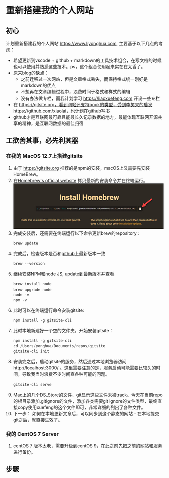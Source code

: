 # 重新搭建我的个人网站

## 初心
计划重新搭建我的个人网站 https://www.liyonghua.com, 主要基于以下几点的考虑：
- 希望更新到vscode + github + markdown的工具技术组合，在写文档的时候也可以使用并熟悉这些技术。ps，这个组合使用起来实在在太香了。
- 原来blog的缺点：
    - 之前迁移过一次网站，但是文章格式丢失，而保持格式统一刚好是markdown的优点
    - 不想再在文章编辑过程中，浪费时间于格式和样式的编辑
    - 没有办法做专栏，而我计划学习 https://liaoxuefeng.com 开设一些专栏
- 在 https://gitsite.org，看到网站还支持book的类型，受到李笑来的启发https://github.com/xiaolai，也计划在github写书
- github才是互联网最可靠且能最长久记录数据的地方，最能体现互联网开源共享的精神，是互联网数据的最佳归宿

## 工欲善其事，必先利其器

### 在我的 MacOS 12.7上搭建gitsite
1. 由于 https://gitsite.org 推荐的是npm的安装，macOS上又需要先安装HomeBrew。
2. 在[Homebrew's official website](https://brew.sh/) 拷贝最新的安装命令并在终端运行。
![Install HomeBrew](homebrew-install.jpg)
3. 完成安装后，还需要在终端运行以下命令更新brew的repository：
    ```c
    brew update
    ```
4. 完成后，检查版本是否和[github](https://github.com/Homebrew/brew/releases/latest)上最新版本一致
    ```c
    brew --version
    ```
5. 继续安装NPM和node JS, update到最新版本并查看
    ```c
    brew install node
    brew upgrade node
    node -v
    npm -v
    ```
6. 此时可以在终端运行命令安装gitsite:
    ```c
    npm install -g gitsite-cli
    ```
7. 此时本地新建好一个空的文件夹，开始安装gitsite：
    ```c
    npm install -g gitsite-cli
    cd /Users/yonghua/Documents/repos/gitsite
    gitsite-cli init
    ```
8. 安装完之后，启动gitsite的服务，然后通过本地浏览器访问 http://localhost:3000/ 。这里需要注意的是，服务启动可能需要比较久的时间，导致我当时浪费不少时间查各种可能的问题。
    ```c
    gitsite-cli serve
    ```
9. Mac上的几个DS_Store的文件，git显示这些文件未被track。今天在当前repo的根目录添加.gitignore的文件，添加各类需要git ignore的文件类型，最终直接copy使用xuefeng的这个文件即可，非常详细的列出了各种文件。
10. 下一步： 如何在本地更新文章后，可以同步到这个静态的网站 - 在本地提交git之后，就直接生效了。



### 我的 CentOS 7 Server
1. centOS 7 版本太老，需要升级到centOS 9，在此之前先把之前的网站和服务进行备份。



## 步骤




